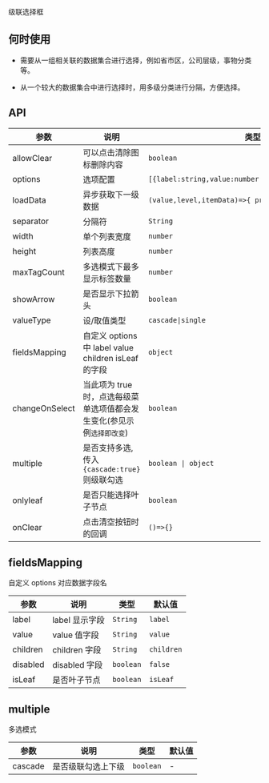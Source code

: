 级联选择框

## 何时使用

- 需要从一组相关联的数据集合进行选择，例如省市区，公司层级，事物分类等。

- 从一个较大的数据集合中进行选择时，用多级分类进行分隔，方便选择。

## API

| 参数 | 说明 | 类型 | 默认值 |
| --- | --- | --- | --- |
| allowClear | 可以点击清除图标删除内容 | `boolean` | `true` |
| options | 选项配置 | `[{label:string,value:number\|string,children:array}]` | - |
| loadData | 异步获取下一级数据 | `(value,level,itemData)=>{ promise.resolve([]) }` | - |
| separator | 分隔符 | `String` | `/` |
| width | 单个列表宽度 | `number` | `200` |
| height | 列表高度 | `number` | `250` |
| maxTagCount | 多选模式下最多显示标签数量 | `number` | `5` |
| showArrow | 是否显示下拉箭头 | `boolean` | true |
| valueType | 设/取值类型 | `cascade\|single` | `cascade` |
| fieldsMapping | 自定义 options 中 label value children isLeaf 的字段 | `object` | 参考下方说明 |
| changeOnSelect | 当此项为 true 时，点选每级菜单选项值都会发生变化(参见示例`选择即改变`) | `boolean` | `false` |
| multiple | 是否支持多选,传入`{cascade:true}`则级联勾选 | `boolean \| object` | `false` |
| onlyleaf | 是否只能选择叶子节点 | `boolean` | `true` |
| onClear | 点击清空按钮时的回调 | `()=>{}` | - |

## fieldsMapping

自定义 options 对应数据字段名

| 参数     | 说明           | 类型      | 默认值     |
| -------- | -------------- | --------- | ---------- |
| label    | label 显示字段 | `String`  | `label`    |
| value    | value 值字段   | `String`  | `value`    |
| children | children 字段  | `String`  | `children` |
| disabled | disabled 字段  | `boolean` | `false`    |
| isLeaf   | 是否叶子节点   | `boolean` | `isLeaf`   |

## multiple

多选模式

| 参数    | 说明               | 类型      | 默认值 |
| ------- | ------------------ | --------- | ------ |
| cascade | 是否级联勾选上下级 | `boolean` | -      |
